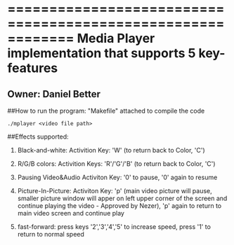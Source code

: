 ============================================================
Media Player implementation that supports 5 key-features
============================================================

**Owner: Daniel Better**
------------------------------------------------------------

##How to run the program:
"Makefile" attached to compile the code

	./mplayer <video file path>

##Effects supported:
1. Black-and-white: Activition Key: 'W' (to return back to Color, 'C')

2. R/G/B colors: Activition Keys: 'R'/'G'/'B' (to return back to Color, 'C')

3. Pausing Video&Audio Activiton Key: '0' to pause, '0' again to resume

4. Picture-In-Picture: Activiton Key: 'p' (main video picture will pause, smaller picture window will apper on left upper corner of the screen and 						   continue playing the video - Approved by Nezer), 'p' again to return to main video screen and continue play

5. fast-forward: press keys '2','3','4','5'  to increase speed, press '1' to return to normal speed

	